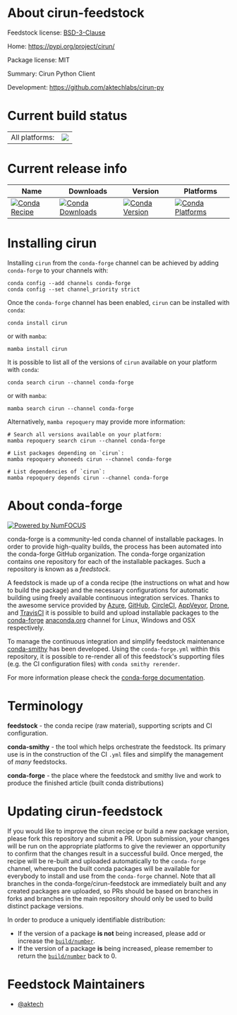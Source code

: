 About cirun-feedstock
=====================

Feedstock license: [BSD-3-Clause](https://github.com/conda-forge/cirun-feedstock/blob/main/LICENSE.txt)

Home: https://pypi.org/project/cirun/

Package license: MIT

Summary: Cirun Python Client

Development: https://github.com/aktechlabs/cirun-py

Current build status
====================


<table><tr><td>All platforms:</td>
    <td>
      <a href="https://dev.azure.com/conda-forge/feedstock-builds/_build/latest?definitionId=18134&branchName=main">
        <img src="https://dev.azure.com/conda-forge/feedstock-builds/_apis/build/status/cirun-feedstock?branchName=main">
      </a>
    </td>
  </tr>
</table>

Current release info
====================

| Name | Downloads | Version | Platforms |
| --- | --- | --- | --- |
| [![Conda Recipe](https://img.shields.io/badge/recipe-cirun-green.svg)](https://anaconda.org/conda-forge/cirun) | [![Conda Downloads](https://img.shields.io/conda/dn/conda-forge/cirun.svg)](https://anaconda.org/conda-forge/cirun) | [![Conda Version](https://img.shields.io/conda/vn/conda-forge/cirun.svg)](https://anaconda.org/conda-forge/cirun) | [![Conda Platforms](https://img.shields.io/conda/pn/conda-forge/cirun.svg)](https://anaconda.org/conda-forge/cirun) |

Installing cirun
================

Installing `cirun` from the `conda-forge` channel can be achieved by adding `conda-forge` to your channels with:

```
conda config --add channels conda-forge
conda config --set channel_priority strict
```

Once the `conda-forge` channel has been enabled, `cirun` can be installed with `conda`:

```
conda install cirun
```

or with `mamba`:

```
mamba install cirun
```

It is possible to list all of the versions of `cirun` available on your platform with `conda`:

```
conda search cirun --channel conda-forge
```

or with `mamba`:

```
mamba search cirun --channel conda-forge
```

Alternatively, `mamba repoquery` may provide more information:

```
# Search all versions available on your platform:
mamba repoquery search cirun --channel conda-forge

# List packages depending on `cirun`:
mamba repoquery whoneeds cirun --channel conda-forge

# List dependencies of `cirun`:
mamba repoquery depends cirun --channel conda-forge
```


About conda-forge
=================

[![Powered by
NumFOCUS](https://img.shields.io/badge/powered%20by-NumFOCUS-orange.svg?style=flat&colorA=E1523D&colorB=007D8A)](https://numfocus.org)

conda-forge is a community-led conda channel of installable packages.
In order to provide high-quality builds, the process has been automated into the
conda-forge GitHub organization. The conda-forge organization contains one repository
for each of the installable packages. Such a repository is known as a *feedstock*.

A feedstock is made up of a conda recipe (the instructions on what and how to build
the package) and the necessary configurations for automatic building using freely
available continuous integration services. Thanks to the awesome service provided by
[Azure](https://azure.microsoft.com/en-us/services/devops/), [GitHub](https://github.com/),
[CircleCI](https://circleci.com/), [AppVeyor](https://www.appveyor.com/),
[Drone](https://cloud.drone.io/welcome), and [TravisCI](https://travis-ci.com/)
it is possible to build and upload installable packages to the
[conda-forge](https://anaconda.org/conda-forge) [anaconda.org](https://anaconda.org/)
channel for Linux, Windows and OSX respectively.

To manage the continuous integration and simplify feedstock maintenance
[conda-smithy](https://github.com/conda-forge/conda-smithy) has been developed.
Using the ``conda-forge.yml`` within this repository, it is possible to re-render all of
this feedstock's supporting files (e.g. the CI configuration files) with ``conda smithy rerender``.

For more information please check the [conda-forge documentation](https://conda-forge.org/docs/).

Terminology
===========

**feedstock** - the conda recipe (raw material), supporting scripts and CI configuration.

**conda-smithy** - the tool which helps orchestrate the feedstock.
                   Its primary use is in the construction of the CI ``.yml`` files
                   and simplify the management of *many* feedstocks.

**conda-forge** - the place where the feedstock and smithy live and work to
                  produce the finished article (built conda distributions)


Updating cirun-feedstock
========================

If you would like to improve the cirun recipe or build a new
package version, please fork this repository and submit a PR. Upon submission,
your changes will be run on the appropriate platforms to give the reviewer an
opportunity to confirm that the changes result in a successful build. Once
merged, the recipe will be re-built and uploaded automatically to the
`conda-forge` channel, whereupon the built conda packages will be available for
everybody to install and use from the `conda-forge` channel.
Note that all branches in the conda-forge/cirun-feedstock are
immediately built and any created packages are uploaded, so PRs should be based
on branches in forks and branches in the main repository should only be used to
build distinct package versions.

In order to produce a uniquely identifiable distribution:
 * If the version of a package **is not** being increased, please add or increase
   the [``build/number``](https://docs.conda.io/projects/conda-build/en/latest/resources/define-metadata.html#build-number-and-string).
 * If the version of a package **is** being increased, please remember to return
   the [``build/number``](https://docs.conda.io/projects/conda-build/en/latest/resources/define-metadata.html#build-number-and-string)
   back to 0.

Feedstock Maintainers
=====================

* [@aktech](https://github.com/aktech/)

